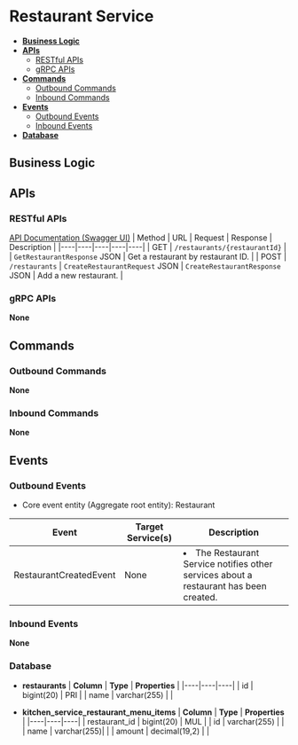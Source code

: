 # Restaurant Service

- [**Business Logic**](#business-logic)
- [**APIs**](#apis)
   - [RESTful APIs](#restful-apis)
   - [gRPC APIs](#grpc-apis)
- [**Commands**](#commands)
   - [Outbound Commands](#outbound-commands)
   - [Inbound Commands](#inbound-commands)
- [**Events**](#events)
   - [Outbound Events](#outbound-events)
   - [Inbound Events](#inbound-events)
- [**Database**](#database)

## Business Logic

## APIs
### RESTful APIs
[API Documentation (Swagger UI)](http://localhost:8087/swagger-ui.html)
| Method | URL | Request | Response | Description | 
|----|----|----|----|----|
| GET | `/restaurants/{restaurantId}` | | `GetRestaurantResponse` JSON | Get a restaurant by restaurant ID. |
| POST | `/restaurants` | `CreateRestaurantRequest` JSON | `CreateRestaurantResponse` JSON | Add a new restaurant. |

### gRPC APIs
**None**

## Commands
### Outbound Commands
**None**

### Inbound Commands
**None**

## Events
### Outbound Events
- Core event entity (Aggregate root entity): Restaurant

| Event | Target Service(s) | Description |
|----|----|----|
| RestaurantCreatedEvent | None | <li>The Restaurant Service notifies other services about a restaurant has been created. |

### Inbound Events
**None**

### Database
- **restaurants**
  | **Column** | **Type** | **Properties** |
  |----|----|----|
  | id | bigint(20) | PRI |
  | name | varchar(255) | |

- **kitchen_service_restaurant_menu_items**
  | **Column** | **Type** | **Properties** |
  |----|----|----|
  | restaurant_id | bigint(20) | MUL |
  | id | varchar(255) | |
  | name | varchar(255)| |
  | amount | decimal(19,2) | |
